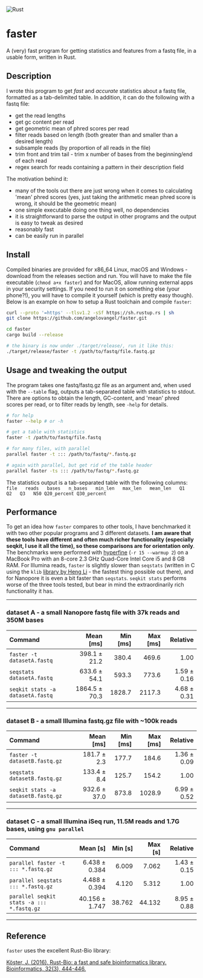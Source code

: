 ![Rust](https://github.com/angelovangel/faster/workflows/Rust/badge.svg)
# faster

A (very) fast program for getting statistics and features from a fastq file, in a usable form, written in Rust.

## Description

I wrote this program to get *fast* and *accurate* statistics about a fastq file, formatted as a tab-delimited table. In addition, it can do the following with a fastq file:

- get the read lengths
- get gc content per read
- get geometric mean of phred scores per read
- filter reads based on length (both greater than and smaller than a desired length)
- subsample reads (by proportion of all reads in the file)
- trim front and trim tail - trim x number of bases from the beginning/end of each read
- regex search for reads containing a pattern in their description field

The motivation behind it:

- many of the tools out there are just wrong when it comes to calculating 'mean' phred scores (yes, just taking the arithmetic mean phred score is wrong, it should be the geometric mean)
- one simple executable doing one thing well, no dependencies
- it is straightforward to parse the output in other programs and the output is easy to tweak as desired
- reasonably fast
- can be easily run in parallel

## Install

Compiled binaries are provided for x86_64 Linux, macOS and Windows - download from the releases section and run. You will have to make the file executable (`chmod a+x faster`) and for MacOS, allow running external apps in your security settings. If you need to run it on something else (your phone?!), you will have to compile it yourself (which is pretty easy though). Below is an example on how to setup a Rust toolchain and compile `faster`:

```bash
curl --proto '=https' --tlsv1.2 -sSf https://sh.rustup.rs | sh
git clone https://github.com/angelovangel/faster.git

cd faster
cargo build --release

# the binary is now under ./target/release/, run it like this:
./target/release/faster -t /path/to/fastq/file.fastq.gz

```

## Usage and tweaking the output

The program takes one fastq/fastq.gz file as an argument and, when used with the `--table` flag, outputs a tab-separated table with statistics to stdout. There are options to obtain the length, GC-content, and 'mean' phred scores per read, or to filter reads by length, see `-help` for details.

```bash
# for help
faster --help # or -h

# get a table with statistics
faster -t /path/to/fastq/file.fastq

# for many files, with parallel
parallel faster -t ::: /path/to/fastq/*.fastq.gz

# again with parallel, but get rid of the table header
parallel faster -ts ::: /path/to/fastq/*.fastq.gz
```

The statistics output is a tab-separated table with the following columns:   
`file   reads   bases   n_bases   min_len   max_len   mean_len   Q1   Q2   Q3   N50 Q20_percent Q30_percent`

## Performance

To get an idea how `faster` compares to other tools, I have benchmarked it with two other popular programs and 3 different datasets. **I am aware that these tools have different and often much richer functionality (especially seqkit, I use it all the time), so these comparisons are for orientation only**. 
The benchmarks were performed with [hyperfine](https://github.com/sharkdp/hyperfine) (`-r 15 --warmup 2`) on a MacBook Pro with an 8-core 2.3 GHz Quad-Core Intel Core i5 and 8 GB RAM. For Illumina reads, `faster` is slightly slower than `seqstats` (written in C using the `klib` [library by Heng Li](https://github.com/attractivechaos/klib) - the fastest thing possible out there), and for Nanopore it is even a bit faster than `seqstats`. `seqkit stats` performs worse of the three tools tested, but bear in mind the extraordinarily rich functionality it has.

***
### dataset A - a small Nanopore fastq file with 37k reads and 350M bases

| Command | Mean [ms] | Min [ms] | Max [ms] | Relative |
|:---|---:|---:|---:|---:|
| `faster -t datasetA.fastq` | 398.1 ± 21.2 | 380.4 | 469.6 | 1.00 |
| `seqstats datasetA.fastq` | 633.6 ± 54.1 | 593.3 | 773.6 | 1.59 ± 0.16 |
| `seqkit stats -a datasetA.fastq` | 1864.5 ± 70.3 | 1828.7 | 2117.3 | 4.68 ± 0.31 |

***

### dataset B - a small Illumina fastq.gz file with ~100k reads

| Command | Mean [ms] | Min [ms] | Max [ms] | Relative |
|:---|---:|---:|---:|---:|
| `faster -t datasetB.fastq.gz` | 181.7 ± 2.3 | 177.7 | 184.6 | 1.36 ± 0.09 |
| `seqstats datasetB.fastq.gz` | 133.4 ± 8.4 | 125.7 | 154.2 | 1.00 |
| `seqkit stats -a datasetB.fastq.gz` | 932.6 ± 37.0 | 873.8 | 1028.9 | 6.99 ± 0.52 |

***

### dataset C - a small Illumina iSeq run, 11.5M reads and 1.7G bases, using `gnu parallel`

| Command | Mean [s] | Min [s] | Max [s] | Relative |
|:---|---:|---:|---:|---:|
| `parallel faster -t ::: *.fastq.gz` | 6.438 ± 0.384 | 6.009 | 7.062 | 1.43 ± 0.15 |
| `parallel seqstats ::: *.fastq.gz` | 4.488 ± 0.394 | 4.120 | 5.312 | 1.00 |
| `parallel seqkit stats -a ::: *.fastq.gz` | 40.156 ± 1.747 | 38.762 | 44.132 | 8.95 ± 0.88 |

***
## Reference

`faster` uses the excellent Rust-Bio library:

[Köster, J. (2016). Rust-Bio: a fast and safe bioinformatics library. Bioinformatics, 32(3), 444-446.](https://academic.oup.com/bioinformatics/article/32/3/444/1743419)

